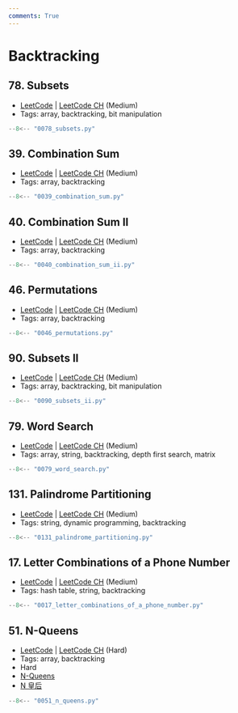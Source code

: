 ```yaml
---
comments: True
---
```


# Backtracking

## 78. Subsets

-   [LeetCode](https://leetcode.com/problems/subsets/) | [LeetCode CH](https://leetcode.cn/problems/subsets/) (Medium)
-   Tags: array, backtracking, bit manipulation

```python
--8<-- "0078_subsets.py"
```

## 39. Combination Sum

-   [LeetCode](https://leetcode.com/problems/combination-sum/) | [LeetCode CH](https://leetcode.cn/problems/combination-sum/) (Medium)
-   Tags: array, backtracking

```python
--8<-- "0039_combination_sum.py"
```

## 40. Combination Sum II

-   [LeetCode](https://leetcode.com/problems/combination-sum-ii/) | [LeetCode CH](https://leetcode.cn/problems/combination-sum-ii/) (Medium)
-   Tags: array, backtracking

```python
--8<-- "0040_combination_sum_ii.py"
```

## 46. Permutations

-   [LeetCode](https://leetcode.com/problems/permutations/) | [LeetCode CH](https://leetcode.cn/problems/permutations/) (Medium)
-   Tags: array, backtracking

```python
--8<-- "0046_permutations.py"
```

## 90. Subsets II

-   [LeetCode](https://leetcode.com/problems/subsets-ii/) | [LeetCode CH](https://leetcode.cn/problems/subsets-ii/) (Medium)
-   Tags: array, backtracking, bit manipulation

```python
--8<-- "0090_subsets_ii.py"
```

## 79. Word Search

-   [LeetCode](https://leetcode.com/problems/word-search/) | [LeetCode CH](https://leetcode.cn/problems/word-search/) (Medium)
-   Tags: array, string, backtracking, depth first search, matrix

```python
--8<-- "0079_word_search.py"
```

## 131. Palindrome Partitioning

-   [LeetCode](https://leetcode.com/problems/palindrome-partitioning/) | [LeetCode CH](https://leetcode.cn/problems/palindrome-partitioning/) (Medium)
-   Tags: string, dynamic programming, backtracking

```python
--8<-- "0131_palindrome_partitioning.py"
```

## 17. Letter Combinations of a Phone Number

-   [LeetCode](https://leetcode.com/problems/letter-combinations-of-a-phone-number/) | [LeetCode CH](https://leetcode.cn/problems/letter-combinations-of-a-phone-number/) (Medium)
-   Tags: hash table, string, backtracking

```python
--8<-- "0017_letter_combinations_of_a_phone_number.py"
```

## 51. N-Queens

-   [LeetCode](https://leetcode.com/problems/n-queens/) | [LeetCode CH](https://leetcode.cn/problems/n-queens/) (Hard)
-   Tags: array, backtracking
- Hard
- [N-Queens](https://leetcode.com/problems/n-queens/)
- [N 皇后](https://leetcode.cn/problems/n-queens/)

```python
--8<-- "0051_n_queens.py"
```
